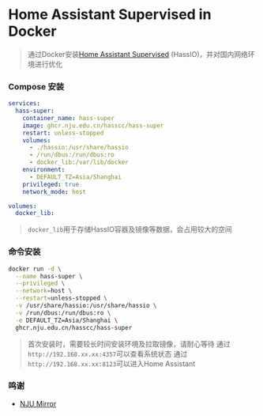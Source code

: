 # Home Assistant Supervised in Docker

> 通过Docker安装[Home Assistant Supervised](https://github.com/home-assistant/supervised-installer) (HassIO)，并对国内网络环境进行优化


### Compose 安装

```yaml
services:
  hass-super:
    container_name: hass-super
    image: ghcr.nju.edu.cn/hasscc/hass-super
    restart: unless-stopped
    volumes:
      - ./hassio:/usr/share/hassio
      - /run/dbus:/run/dbus:ro
      - docker_lib:/var/lib/docker
    environment:
      - DEFAULT_TZ=Asia/Shanghai
    privileged: true
    network_mode: host

volumes:
  docker_lib:
```

> `docker_lib`用于存储HassIO容器及镜像等数据，会占用较大的空间


### 命令安装

```bash
docker run -d \
  --name hass-super \
  --privileged \
  --network=host \
  --restart=unless-stopped \
  -v /usr/share/hassio:/usr/share/hassio \
  -v /run/dbus:/run/dbus:ro \
  -e DEFAULT_TZ=Asia/Shanghai \
  ghcr.nju.edu.cn/hasscc/hass-super
```

> 首次安装时，需要较长时间安装环境及拉取镜像，请耐心等待
> 通过`http://192.168.xx.xx:4357`可以查看系统状态
> 通过`http://192.168.xx.xx:8123`可以进入Home Assistant


### 鸣谢
- [NJU Mirror](https://doc.nju.edu.cn/books/e1654/page/ghcr)
